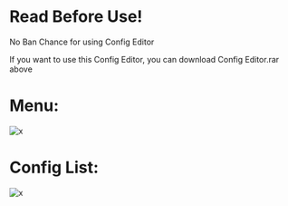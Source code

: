 # Read Before Use!

No Ban Chance for using Config Editor

If you want to use this Config Editor, you can download Config Editor.rar above

# Menu:
![x](https://cdn.discordapp.com/attachments/844499487392530443/965951914560847922/unknown.png)

# Config List:
![x](https://cdn.discordapp.com/attachments/844499487392530443/965952409601978368/unknown.png)
